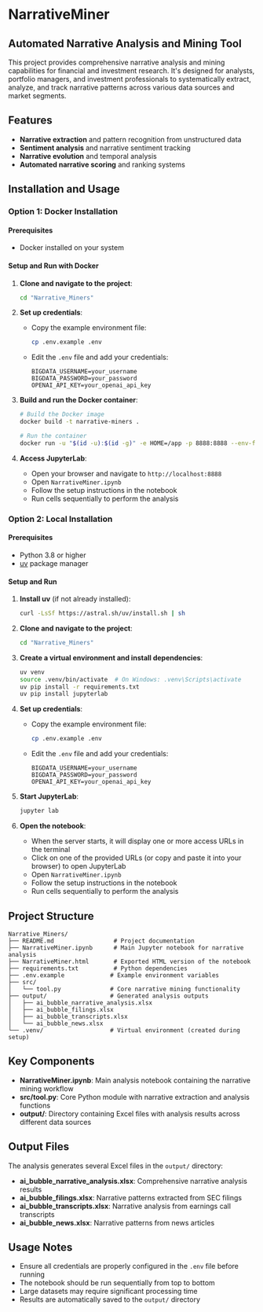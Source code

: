 # NarrativeMiner

## Automated Narrative Analysis and Mining Tool

This project provides comprehensive narrative analysis and mining capabilities for financial and investment research. It's designed for analysts, portfolio managers, and investment professionals to systematically extract, analyze, and track narrative patterns across various data sources and market segments.

## Features

- **Narrative extraction** and pattern recognition from unstructured data
- **Sentiment analysis** and narrative sentiment tracking
- **Narrative evolution** and temporal analysis
- **Automated narrative scoring** and ranking systems

## Installation and Usage

### Option 1: Docker Installation

#### Prerequisites
- Docker installed on your system

#### Setup and Run with Docker

1. **Clone and navigate to the project**:
   ```bash
   cd "Narrative_Miners"
   ```

2. **Set up credentials**:
   - Copy the example environment file:
     ```bash
     cp .env.example .env
     ```
   - Edit the `.env` file and add your credentials:
     ```
     BIGDATA_USERNAME=your_username
     BIGDATA_PASSWORD=your_password
     OPENAI_API_KEY=your_openai_api_key
     ```

3. **Build and run the Docker container**:
   ```bash
   # Build the Docker image
   docker build -t narrative-miners .
   
   # Run the container
   docker run -u "$(id -u):$(id -g)" -e HOME=/app -p 8888:8888 --env-file .env -v "$(pwd)":/app narrative-miners
   ```

4. **Access JupyterLab**:
   - Open your browser and navigate to `http://localhost:8888`
   - Open `NarrativeMiner.ipynb`
   - Follow the setup instructions in the notebook
   - Run cells sequentially to perform the analysis

### Option 2: Local Installation

#### Prerequisites
- Python 3.8 or higher
- [uv](https://github.com/astral-sh/uv) package manager

#### Setup and Run

1. **Install uv** (if not already installed):
   ```bash
   curl -LsSf https://astral.sh/uv/install.sh | sh
   ```

2. **Clone and navigate to the project**:
   ```bash
   cd "Narrative_Miners"
   ```

3. **Create a virtual environment and install dependencies**:
   ```bash
   uv venv
   source .venv/bin/activate  # On Windows: .venv\Scripts\activate
   uv pip install -r requirements.txt
   uv pip install jupyterlab
   ```

4. **Set up credentials**:
   - Copy the example environment file:
     ```bash
     cp .env.example .env
     ```
   - Edit the `.env` file and add your credentials:
     ```
     BIGDATA_USERNAME=your_username
     BIGDATA_PASSWORD=your_password
     OPENAI_API_KEY=your_openai_api_key
     ```

5. **Start JupyterLab**:
   ```bash
   jupyter lab
   ```

6. **Open the notebook**:
   - When the server starts, it will display one or more access URLs in the terminal
   - Click on one of the provided URLs (or copy and paste it into your browser) to open JupyterLab
   - Open `NarrativeMiner.ipynb`
   - Follow the setup instructions in the notebook
   - Run cells sequentially to perform the analysis



## Project Structure

```
Narrative_Miners/
├── README.md                 # Project documentation
├── NarrativeMiner.ipynb      # Main Jupyter notebook for narrative analysis
├── NarrativeMiner.html       # Exported HTML version of the notebook
├── requirements.txt          # Python dependencies
├── .env.example             # Example environment variables
├── src/
│   └── tool.py              # Core narrative mining functionality
├── output/                  # Generated analysis outputs
│   ├── ai_bubble_narrative_analysis.xlsx
│   ├── ai_bubble_filings.xlsx
│   ├── ai_bubble_transcripts.xlsx
│   └── ai_bubble_news.xlsx
└── .venv/                   # Virtual environment (created during setup)
```

## Key Components

- **NarrativeMiner.ipynb**: Main analysis notebook containing the narrative mining workflow
- **src/tool.py**: Core Python module with narrative extraction and analysis functions
- **output/**: Directory containing Excel files with analysis results across different data sources

## Output Files

The analysis generates several Excel files in the `output/` directory:
- **ai_bubble_narrative_analysis.xlsx**: Comprehensive narrative analysis results
- **ai_bubble_filings.xlsx**: Narrative patterns extracted from SEC filings
- **ai_bubble_transcripts.xlsx**: Narrative analysis from earnings call transcripts
- **ai_bubble_news.xlsx**: Narrative patterns from news articles

## Usage Notes

- Ensure all credentials are properly configured in the `.env` file before running
- The notebook should be run sequentially from top to bottom
- Large datasets may require significant processing time
- Results are automatically saved to the `output/` directory